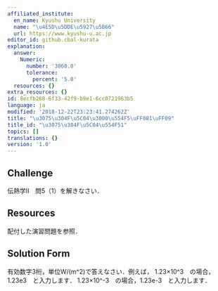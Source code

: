 ```yaml
---
affiliated_institute:
  en_name: Kyushu University
  name: "\u4E5D\u5DDE\u5927\u5B66"
  url: https://www.kyushu-u.ac.jp
editor_id: github.cbal-kurata
explanation:
  answer:
    Numeric:
      number: '3060.0'
      tolerance:
        percent: '5.0'
  resources: {}
extra_resources: {}
id: 8ecfb268-6f33-42f9-b9e1-6cc0721963b5
language: ja
modified: '2018-12-22T23:23:41.274262Z'
title: "\u3075\u304F\u5C04\u3000\u554F5\uFF081\uFF09"
title_id: "\u3075\u304F\u5C04\u554F51"
topics: []
translations: {}
version: '1.0'
---
```




## Challenge
伝熱学II　問5（1）を解きなさい．


## Resources
配付した演習問題を参照．


## Solution Form
有効数字3桁，単位W/(m^2)で答えなさい．例えば，
1.23×10^3　の場合，1.23e3　と入力します．
1.23×10^-3　の場合，1.23e-3　と入力します．



